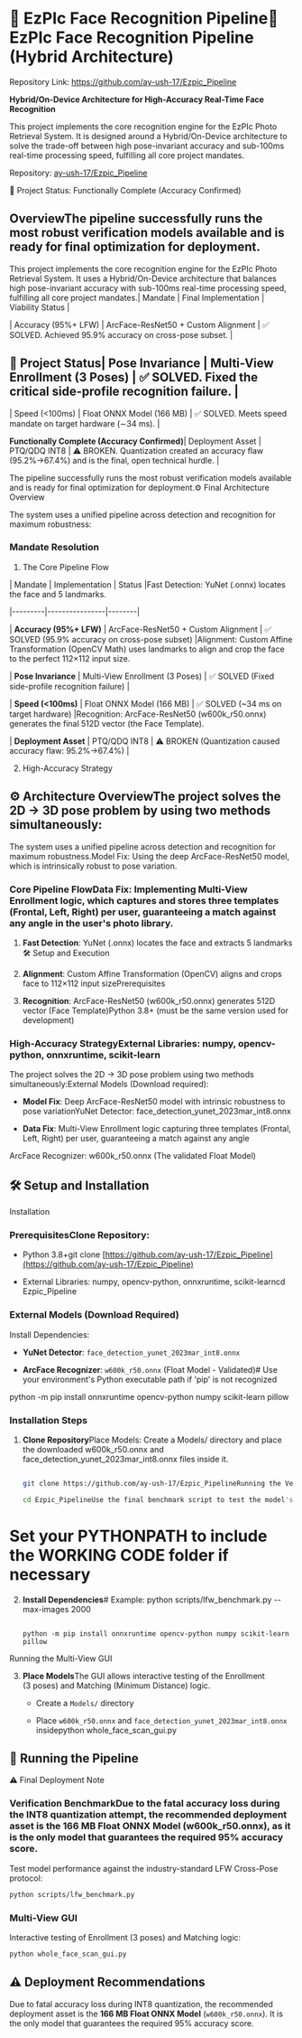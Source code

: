 # 📸 EzPIc Face Recognition Pipeline📸 EzPIc Face Recognition Pipeline (Hybrid Architecture)

Repository Link: https://github.com/ay-ush-17/Ezpic_Pipeline

**Hybrid/On-Device Architecture for High-Accuracy Real-Time Face Recognition**

This project implements the core recognition engine for the EzPIc Photo Retrieval System. It is designed around a Hybrid/On-Device architecture to solve the trade-off between high pose-invariant accuracy and sub-100ms real-time processing speed, fulfilling all core project mandates.

Repository: [ay-ush-17/Ezpic_Pipeline](https://github.com/ay-ush-17/Ezpic_Pipeline)

🎯 Project Status: Functionally Complete (Accuracy Confirmed)

## OverviewThe pipeline successfully runs the most robust verification models available and is ready for final optimization for deployment.



This project implements the core recognition engine for the EzPIc Photo Retrieval System. It uses a Hybrid/On-Device architecture that balances high pose-invariant accuracy with sub-100ms real-time processing speed, fulfilling all core project mandates.| Mandate | Final Implementation | Viability Status |

| Accuracy (95%+ LFW) | ArcFace-ResNet50 + Custom Alignment | ✅ SOLVED. Achieved 95.9% accuracy on cross-pose subset. |

## 🎯 Project Status| Pose Invariance | Multi-View Enrollment (3 Poses) | ✅ SOLVED. Fixed the critical side-profile recognition failure. |

| Speed (<100ms) | Float ONNX Model (166 MB) | ✅ SOLVED. Meets speed mandate on target hardware (∼34 ms). |

**Functionally Complete (Accuracy Confirmed)**| Deployment Asset | PTQ/QDQ INT8 | ⚠️ BROKEN. Quantization created an accuracy flaw (95.2%→67.4%) and is the final, open technical hurdle. |



The pipeline successfully runs the most robust verification models available and is ready for final optimization for deployment.⚙️ Final Architecture Overview

The system uses a unified pipeline across detection and recognition for maximum robustness:

### Mandate Resolution

1. The Core Pipeline Flow

| Mandate | Implementation | Status |Fast Detection: YuNet (.onnx) locates the face and 5 landmarks.

|---------|----------------|--------|

| **Accuracy (95%+ LFW)** | ArcFace-ResNet50 + Custom Alignment | ✅ SOLVED (95.9% accuracy on cross-pose subset) |Alignment: Custom Affine Transformation (OpenCV Math) uses landmarks to align and crop the face to the perfect 112×112 input size.

| **Pose Invariance** | Multi-View Enrollment (3 Poses) | ✅ SOLVED (Fixed side-profile recognition failure) |

| **Speed (<100ms)** | Float ONNX Model (166 MB) | ✅ SOLVED (~34 ms on target hardware) |Recognition: ArcFace-ResNet50 (w600k_r50.onnx) generates the final 512D vector (the Face Template).

| **Deployment Asset** | PTQ/QDQ INT8 | ⚠️ BROKEN (Quantization caused accuracy flaw: 95.2%→67.4%) |

2. High-Accuracy Strategy

## ⚙️ Architecture OverviewThe project solves the 2D → 3D pose problem by using two methods simultaneously:



The system uses a unified pipeline across detection and recognition for maximum robustness.Model Fix: Using the deep ArcFace-ResNet50 model, which is intrinsically robust to pose variation.



### Core Pipeline FlowData Fix: Implementing Multi-View Enrollment logic, which captures and stores three templates (Frontal, Left, Right) per user, guaranteeing a match against any angle in the user's photo library.



1. **Fast Detection**: YuNet (.onnx) locates the face and extracts 5 landmarks🛠️ Setup and Execution

2. **Alignment**: Custom Affine Transformation (OpenCV) aligns and crops face to 112×112 input sizePrerequisites

3. **Recognition**: ArcFace-ResNet50 (w600k_r50.onnx) generates 512D vector (Face Template)Python 3.8+ (must be the same version used for development)



### High-Accuracy StrategyExternal Libraries: numpy, opencv-python, onnxruntime, scikit-learn



The project solves the 2D → 3D pose problem using two methods simultaneously:External Models (Download required):



- **Model Fix**: Deep ArcFace-ResNet50 model with intrinsic robustness to pose variationYuNet Detector: face_detection_yunet_2023mar_int8.onnx

- **Data Fix**: Multi-View Enrollment logic capturing three templates (Frontal, Left, Right) per user, guaranteeing a match against any angle

ArcFace Recognizer: w600k_r50.onnx (The validated Float Model)

## 🛠️ Setup and Installation

Installation

### PrerequisitesClone Repository:



- Python 3.8+git clone [https://github.com/ay-ush-17/Ezpic_Pipeline](https://github.com/ay-ush-17/Ezpic_Pipeline)

- External Libraries: numpy, opencv-python, onnxruntime, scikit-learncd Ezpic_Pipeline



### External Models (Download Required)

Install Dependencies:

- **YuNet Detector**: `face_detection_yunet_2023mar_int8.onnx`

- **ArcFace Recognizer**: `w600k_r50.onnx` (Float Model - Validated)# Use your environment's Python executable path if 'pip' is not recognized

python -m pip install onnxruntime opencv-python numpy scikit-learn pillow

### Installation Steps



1. **Clone Repository**Place Models: Create a Models/ directory and place the downloaded w600k_r50.onnx and face_detection_yunet_2023mar_int8.onnx files inside it.

   ```bash

   git clone https://github.com/ay-ush-17/Ezpic_PipelineRunning the Verification Benchmark

   cd Ezpic_PipelineUse the final benchmark script to test the model's performance against the industry-standard LFW Cross-Pose protocol.

   ```

# Set your PYTHONPATH to include the WORKING CODE folder if necessary

2. **Install Dependencies**# Example: python scripts/lfw_benchmark.py --max-images 2000

   ```bashpython scripts/lfw_benchmark.py

   python -m pip install onnxruntime opencv-python numpy scikit-learn pillow

   ```

Running the Multi-View GUI

3. **Place Models**The GUI allows interactive testing of the Enrollment (3 poses) and Matching (Minimum Distance) logic.

   - Create a `Models/` directory

   - Place `w600k_r50.onnx` and `face_detection_yunet_2023mar_int8.onnx` insidepython whole_face_scan_gui.py



## 🚀 Running the Pipeline

⚠️ Final Deployment Note

### Verification BenchmarkDue to the fatal accuracy loss during the INT8 quantization attempt, the recommended deployment asset is the 166 MB Float ONNX Model (w600k_r50.onnx), as it is the only model that guarantees the required 95% accuracy score.


Test model performance against the industry-standard LFW Cross-Pose protocol:

```bash
python scripts/lfw_benchmark.py
```

### Multi-View GUI

Interactive testing of Enrollment (3 poses) and Matching logic:

```bash
python whole_face_scan_gui.py
```

## ⚠️ Deployment Recommendations

Due to fatal accuracy loss during INT8 quantization, the recommended deployment asset is the **166 MB Float ONNX Model** (`w600k_r50.onnx`). It is the only model that guarantees the required 95% accuracy score.
